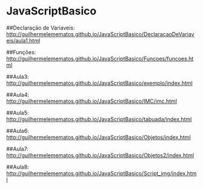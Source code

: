 # JavaScriptBasico

##Declaração de Variaveis:
http://guilhermelemematos.github.io/JavaScriptBasico/DeclaracaoDeVariaveis/aula1.html

##Funções:
http://guilhermelemematos.github.io/JavaScriptBasico/Funcoes/funcoes.html

##Aula3:
http://guilhermelemematos.github.io/JavaScriptBasico/exemplo/index.html

##Aula4:
http://guilhermelemematos.github.io/JavaScriptBasico/IMC/imc.html

##Aula5:
http://guilhermelemematos.github.io/JavaScriptBasico/tabuada/index.html

##Aula6:
http://guilhermelemematos.github.io/JavaScriptBasico/Objetos/index.html

##Aula7:
http://guilhermelemematos.github.io/JavaScriptBasico/Objetos2/index.html

##Aula8:
http://guilhermelemematos.github.io/JavaScriptBasico/Script_img/index.html
